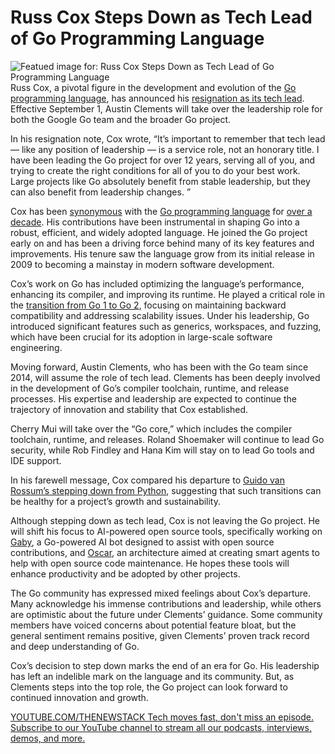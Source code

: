 # Russ Cox Steps Down as Tech Lead of Go Programming Language
![Featued image for: Russ Cox Steps Down as Tech Lead of Go Programming Language](https://cdn.thenewstack.io/media/2022/05/57bb2a1f-golang.png)
Russ Cox, a pivotal figure in the development and evolution of the [Go programming language](https://go.dev/), has announced his [resignation as its tech lead](https://groups.google.com/g/golang-dev/c/0OqBkS2RzWw). Effective September 1, Austin Clements will take over the leadership role for both the Google Go team and the broader Go project.

In his resignation note, Cox wrote, “It’s important to remember that tech lead — like any position of leadership — is a service role, not an honorary title. I have been leading the Go project for over 12 years, serving all of you, and trying to create the right conditions for all of you to do your best work. Large projects like Go absolutely benefit from stable leadership, but they can also benefit from leadership changes. ”

Cox has been [synonymous](https://thenewstack.io/golang-co-creator-rob-pike-what-go-got-right-and-wrong/) with the [Go programming language](https://thenewstack.io/what-made-golang-so-popular-the-languages-creators-look-back/) for [over a decade](https://thenewstack.io/what-made-golang-so-popular-the-languages-creators-look-back/). His contributions have been instrumental in shaping Go into a robust, efficient, and widely adopted language. He joined the Go project early on and has been a driving force behind many of its key features and improvements. His tenure saw the language grow from its initial release in 2009 to becoming a mainstay in modern software development.

Cox’s work on Go has included optimizing the language’s performance, enhancing its compiler, and improving its runtime. He played a critical role in the [transition from Go 1 to Go 2](https://thenewstack.io/this-week-in-programming-golang-2-0-and-how-to-handle-breaking-changes/), focusing on maintaining backward compatibility and addressing scalability issues. Under his leadership, Go introduced significant features such as generics, workspaces, and fuzzing, which have been crucial for its adoption in large-scale software engineering.

Moving forward, Austin Clements, who has been with the Go team since 2014, will assume the role of tech lead. Clements has been deeply involved in the development of Go’s compiler toolchain, runtime, and release processes. His expertise and leadership are expected to continue the trajectory of innovation and stability that Cox established.

Cherry Mui will take over the “Go core,” which includes the compiler toolchain, runtime, and releases. Roland Shoemaker will continue to lead Go security, while Rob Findley and Hana Kim will stay on to lead Go tools and IDE support.

In his farewell message, Cox compared his departure to [Guido van Rossum’s stepping down from Python](https://thenewstack.io/guido-van-rossum-on-types-speed-and-the-future-of-python/), suggesting that such transitions can be healthy for a project’s growth and sustainability.

Although stepping down as tech lead, Cox is not leaving the Go project. He will shift his focus to AI-powered open source tools, specifically working on [Gaby](https://pkg.go.dev/golang.org/x/oscar/internal/gaby), a Go-powered AI bot designed to assist with open source contributions, and [Oscar](https://go.googlesource.com/oscar/+/refs/heads/master/README.md), an architecture aimed at creating smart agents to help with open source code maintenance. He hopes these tools will enhance productivity and be adopted by other projects.

The Go community has expressed mixed feelings about Cox’s departure. Many acknowledge his immense contributions and leadership, while others are optimistic about the future under Clements’ guidance. Some community members have voiced concerns about potential feature bloat, but the general sentiment remains positive, given Clements’ proven track record and deep understanding of Go.

Cox’s decision to step down marks the end of an era for Go. His leadership has left an indelible mark on the language and its community. But, as Clements steps into the top role, the Go project can look forward to continued innovation and growth.

[
YOUTUBE.COM/THENEWSTACK
Tech moves fast, don't miss an episode. Subscribe to our YouTube
channel to stream all our podcasts, interviews, demos, and more.
](https://youtube.com/thenewstack?sub_confirmation=1)